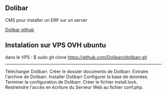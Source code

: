 ## Dolibar

CMS pour installer un ERP sur un server

[Dolibar github](https://github.com/Dolibarr/dolibarr)

## Instalation sur VPS OVH ubuntu

dans le VPS :
  $ sudo git clone https://github.com/Dolibarr/dolibarr.git


---------------
Télécharger Dolibarr.
Créer le dossier documents de Dolibarr.
Extraire l'archive de Dolibarr.
Installer Dolibarr
Configurer la base de données.
Terminer la configuration de Dolibarr.
Créer le fichier install.lock.
Restreindre l'accès en écriture du Serveur Web au fichier conf.php.
